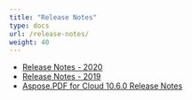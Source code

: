 ```yaml
---
title: "Release Notes"
type: docs
url: /release-notes/
weight: 40
---
```


- [Release Notes - 2020](/release-notes-2020-html/)
- [Release Notes - 2019](/release-notes-2019-html/)
- [Aspose.PDF for Cloud 10.6.0 Release Notes](/aspose-pdf-for-cloud-10-6-0-release-notes-html/)

